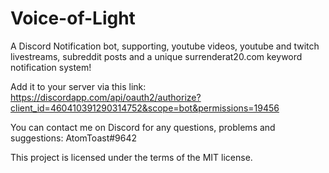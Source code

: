 # Voice-of-Light
A Discord Notification bot, supporting, youtube videos, youtube and twitch livestreams, subreddit posts and a unique surrenderat20.com keyword notification system!

Add it to your server via this link: https://discordapp.com/api/oauth2/authorize?client_id=460410391290314752&scope=bot&permissions=19456

You can contact me on Discord for any questions, problems and suggestions: AtomToast#9642


This project is licensed under the terms of the MIT license.
